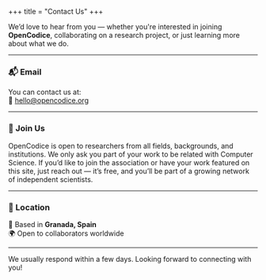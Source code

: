 +++
title = "Contact Us"
+++

We’d love to hear from you — whether you're interested in joining **OpenCodice**, collaborating on a research project, or just learning more about what we do.

---

### 📬 Email

You can contact us at:  
📧 [hello@opencodice.org](mailto:hello@opencodice.org)

---

### 🤝 Join Us

OpenCodice is open to researchers from all fields, backgrounds, and institutions. We only ask you part of your work to be related with Computer Science. 
If you’d like to join the association or have your work featured on this site, just reach out — it’s free, and you’ll be part of a growing network of independent scientists.

---

### 📍 Location

📍 Based in **Granada, Spain**  
🌍 Open to collaborators worldwide

---

We usually respond within a few days. Looking forward to connecting with you!
